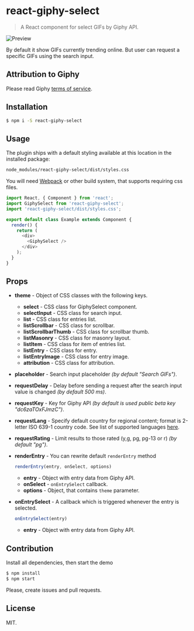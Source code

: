 # react-giphy-select

> A React component for select GIFs by Giphy API.

![Preview](https://raw.githubusercontent.com/WEACOMRU/react-giphy-select/master/github-preview.jpg)

By default it show GIFs currently trending online. But user can request
a specific GIFs using the search input.

## Attribution to Giphy
Please read Giphy [terms of service](https://giphy.com/terms).

## Installation
```bash
$ npm i -S react-giphy-select
```

## Usage
The plugin ships with a default styling available at this location in the installed package:
```bash
node_modules/react-giphy-select/dist/styles.css
```
You will need [Webpack](https://webpack.js.org/) or other build system, that supports requiring css files.
```javascript
import React, { Component } from 'react';
import GiphySelect from 'react-giphy-select';
import 'react-giphy-select/dist/styles.css';

export default class Example extends Component {
  render() {
    return (
      <div>
        <GiphySelect />
      </div>
    );
  }
}
```

## Props
- **theme** - Object of CSS classes with the following keys.
  - **select** - CSS class for GiphySelect component.
  - **selectInput** - CSS class for search input.
  - **list** - CSS class for entries list.
  - **listScrollbar** - CSS class for scrollbar.
  - **listScrollbarThumb** - CSS class for scrollbar thumb.
  - **listMasonry** - CSS class for masonry layout.
  - **listItem** - CSS class for item of entries list.
  - **listEntry** - CSS class for entry.
  - **listEntryImage** - CSS class for entry image.
  - **attribution** - CSS class for attribution.
- **placeholder** - Search input placeholder *(by default "Search GIFs")*.
- **requestDelay** - Delay before sending a request after the search input value is changed *(by default 500 ms)*.
- **requestKey** - Key for Giphy API *(by default is used public beta key "dc6zaTOxFJmzC")*.
- **requestLang** - Specify default country for regional content; format is 2-letter
ISO 639-1 country code. See list of supported languages [here](https://github.com/Giphy/GiphyAPI#language-support).
- **requestRating** - Limit results to those rated (y,g, pg, pg-13 or r) *(by default "pg")*.
- **renderEntry** - You can rewrite default `renderEntry` method

  ```javascript
  renderEntry(entry, onSelect, options)
  ```

  - **entry** - Object with entry data from Giphy API.
  - **onSelect** - `onEntrySelect` callback.
  - **options** - Object, that contains `theme` parameter.

- **onEntrySelect** - A callback which is triggered whenever the entry is selected.

  ```javascript
  onEntrySelect(entry)
  ```

  - **entry** - Object with entry data from Giphy API.

## Contribution
Install all dependencies, then start the demo
```bash
$ npm install
$ npm start
```
Please, create issues and pull requests.

## License
MIT.
